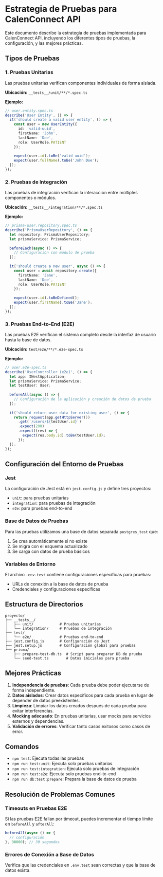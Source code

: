 # Estrategia de Pruebas para CalenConnect API

Este documento describe la estrategia de pruebas implementada para CalenConnect API, incluyendo los diferentes tipos de pruebas, la configuración, y las mejores prácticas.

## Tipos de Pruebas

### 1. Pruebas Unitarias

Las pruebas unitarias verifican componentes individuales de forma aislada.

**Ubicación:** `__tests__/unit/**/*.spec.ts`

**Ejemplo:**
```typescript
// user.entity.spec.ts
describe('User Entity', () => {
  it('should create a valid user entity', () => {
    const user = new UserEntity({
      id: 'valid-uuid',
      firstName: 'John',
      lastName: 'Doe',
      role: UserRole.PATIENT
    });
    
    expect(user.id).toBe('valid-uuid');
    expect(user.fullName).toBe('John Doe');
  });
});
```

### 2. Pruebas de Integración

Las pruebas de integración verifican la interacción entre múltiples componentes o módulos.

**Ubicación:** `__tests__/integration/**/*.spec.ts`

**Ejemplo:**
```typescript
// prisma-user.repository.spec.ts
describe('PrismaUserRepository', () => {
  let repository: PrismaUserRepository;
  let prismaService: PrismaService;
  
  beforeEach(async () => {
    // Configuración con módulo de prueba
  });
  
  it('should create a new user', async () => {
    const user = await repository.create({
      firstName: 'Jane',
      lastName: 'Doe',
      role: UserRole.PATIENT
    });
    
    expect(user.id).toBeDefined();
    expect(user.firstName).toBe('Jane');
  });
});
```

### 3. Pruebas End-to-End (E2E)

Las pruebas E2E verifican el sistema completo desde la interfaz de usuario hasta la base de datos.

**Ubicación:** `test/e2e/**/*.e2e-spec.ts`

**Ejemplo:**
```typescript
// user.e2e-spec.ts
describe('UserController (e2e)', () => {
  let app: INestApplication;
  let prismaService: PrismaService;
  let testUser: User;
  
  beforeAll(async () => {
    // Configuración de la aplicación y creación de datos de prueba
  });
  
  it('should return user data for existing user', () => {
    return request(app.getHttpServer())
      .get(`/users/${testUser.id}`)
      .expect(200)
      .expect((res) => {
        expect(res.body.id).toBe(testUser.id);
      });
  });
});
```

## Configuración del Entorno de Pruebas

### Jest

La configuración de Jest está en `jest.config.js` y define tres proyectos:
- `unit`: para pruebas unitarias
- `integration`: para pruebas de integración
- `e2e`: para pruebas end-to-end

### Base de Datos de Pruebas

Para las pruebas utilizamos una base de datos separada `postgres_test` que:
1. Se crea automáticamente si no existe
2. Se migra con el esquema actualizado
3. Se carga con datos de prueba básicos

### Variables de Entorno

El archivo `.env.test` contiene configuraciones específicas para pruebas:
- URLs de conexión a la base de datos de prueba
- Credenciales y configuraciones específicas

## Estructura de Directorios

```
proyecto/
├── __tests__/
│   ├── unit/            # Pruebas unitarias
│   └── integration/     # Pruebas de integración
├── test/
│   └── e2e/             # Pruebas end-to-end
├── jest.config.js       # Configuración de Jest
├── jest.setup.js        # Configuración global para pruebas
└── prisma/
    ├── prepare-test-db.ts  # Script para preparar DB de prueba
    └── seed-test.ts        # Datos iniciales para prueba
```

## Mejores Prácticas

1. **Independencia de pruebas**: Cada prueba debe poder ejecutarse de forma independiente.
2. **Datos aislados**: Crear datos específicos para cada prueba en lugar de depender de datos preexistentes.
3. **Limpieza**: Limpiar los datos creados después de cada prueba para evitar interferencias.
4. **Mocking adecuado**: En pruebas unitarias, usar mocks para servicios externos y dependencias.
5. **Validación de errores**: Verificar tanto casos exitosos como casos de error.

## Comandos

- `npm test`: Ejecuta todas las pruebas
- `npm run test:unit`: Ejecuta solo pruebas unitarias
- `npm run test:integration`: Ejecuta solo pruebas de integración
- `npm run test:e2e`: Ejecuta solo pruebas end-to-end
- `npm run db:test:prepare`: Prepara la base de datos de prueba

## Resolución de Problemas Comunes

### Timeouts en Pruebas E2E
Si las pruebas E2E fallan por timeout, puedes incrementar el tiempo límite en `beforeAll` y `afterAll`:

```typescript
beforeAll(async () => {
  // configuración
}, 30000); // 30 segundos
```

### Errores de Conexión a Base de Datos
Verifica que las credenciales en `.env.test` sean correctas y que la base de datos exista. 